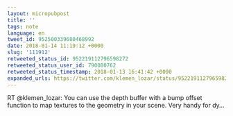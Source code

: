 ```yaml
---
layout: micropubpost
title: ''
tags: note
language: en
tweet_id: 952500339680468992
date: 2018-01-14 11:19:12 +0000
slug: '111912'
retweeted_status_id: 952219112796598272
retweeted_status_user_id: 790080762
retweeted_status_timestamp: 2018-01-13 16:41:42 +0000
expanded_urls: https://twitter.com/klemen_lozar/status/952219112796598272/photo/1
---
```

RT @klemen_lozar: You can use the depth buffer with a bump offset function to map textures to the geometry in your scene. Very handy for dy…
